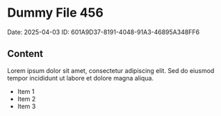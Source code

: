 # Dummy File 456

Date: 2025-04-03
ID: 601A9D37-8191-4048-91A3-46895A348FF6

## Content

Lorem ipsum dolor sit amet, consectetur adipiscing elit.
Sed do eiusmod tempor incididunt ut labore et dolore magna aliqua.

* Item 1
* Item 2
* Item 3
